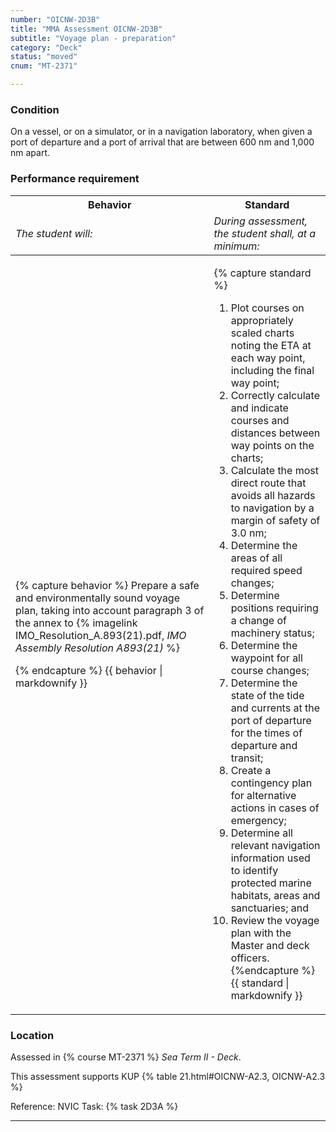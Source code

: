 ```yaml
---
number: "OICNW-2D3B"
title: "MMA Assessment OICNW-2D3B"
subtitle: "Voyage plan - preparation"
category: "Deck"
status: "moved"
cnum: "MT-2371"

---
```

### Condition

On a vessel, or on a simulator, or in a navigation laboratory, when given a port of departure and a port of arrival that are between 600 nm and 1,000 nm apart.

### Performance requirement 

<table width='100%' class='Guidelines'>
 <thead>
 <tr>
     <th class='thirty'>Behavior</th>
     <th class='seventy'>Standard</th>
 </tr>
 <tr>
     <td><em>The student will:</em></td>
     <td><em>During assessment, the student shall, at a minimum:</em></td>
 </tr>
 </thead>
 <tbody>
 

<tr><td>

{% capture behavior %}
Prepare a safe and environmentally sound voyage plan, taking into account paragraph 3 of the annex to  {% imagelink IMO_Resolution_A.893(21).pdf, *IMO Assembly Resolution A893(21)* %}



{% endcapture %}
{{ behavior | markdownify }}

</td><td>

{% capture standard %}
1.	Plot courses on appropriately scaled charts noting the ETA at each way point, including the final way point;
2.	Correctly calculate and indicate courses and distances between way points on the charts;
3.	Calculate the most direct route that avoids all hazards to navigation by a margin of safety of 3.0 nm;
4.	Determine the areas of all required speed changes;
5.	Determine positions requiring a change of machinery status;
6.	Determine the waypoint for all course changes;
7.	Determine the state of the tide and currents at the port of departure for the times of departure and transit;
8.	Create a contingency plan for alternative actions in cases of emergency;
9.	Determine all relevant navigation information used to identify protected marine habitats, areas and sanctuaries; and
10.	Review the voyage plan with the Master and deck officers.
{%endcapture %}
{{ standard | markdownify }}

</td></tr>



 </tbody>
 </table>

### Location

Assessed in  {% course  MT-2371 %}  *Sea Term II - Deck*.

This assessment supports KUP {% table 21.html#OICNW-A2.3, OICNW-A2.3 %}

Reference: NVIC Task: {% task 2D3A  %}

***

